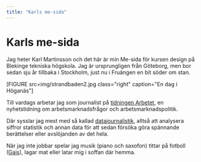 ```yaml
---
title: "Karls me-sida"
---
```

Karls me-sida
=============

Jag heter Karl Martinsson och det här är min Me-sida för kursen design på Blekinge tekniska högskola. Jag är ursprungligen från Göteborg, men bor sedan sju år tillbaka i Stockholm, just nu i Fruängen en bit söder om stan.

[FIGURE src=img/strandbaden2.jpg class="right" caption="En dag i Höganäs"]

Till vardags arbetar jag som journalist på [tidningen Arbetet](https://www.arbetet.se), en nyhetstidning om arbetsmarknadsfrågor och arbetsmarknadspolitik.

Där sysslar jag mest med så kallad [datajournalistik](https://sv.wikipedia.org/wiki/Datajournalistik), alltså att analysera siffror statistik och annan data för att sedan försöka göra spännande berättelser eller avslöjanden av det hela.

När jag inte jobbar spelar jag musik (piano och saxofon) tittar på fotboll ([Gais](http://www.gais.se/)), lagar mat eller latar mig i soffan där hemma.
